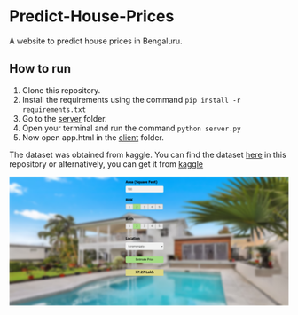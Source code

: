 # Predict-House-Prices

A website to predict house prices in Bengaluru.

## How to run

  1. Clone this repository.
  2. Install the requirements using the command `pip install -r requirements.txt`
  3. Go to the [server](./server/) folder.
  4. Open your terminal and run the command ```python server.py```
  5. Now open app.html in the [client](./client/) folder.
  
The dataset was obtained from kaggle. You can find the dataset [here](./Bengaluru_House_Data.csv) in this repository or alternatively,
you can get it from [kaggle](https://www.kaggle.com/amitabhajoy/bengaluru-house-price-data)

![Screenshot](Screenshot.png)
